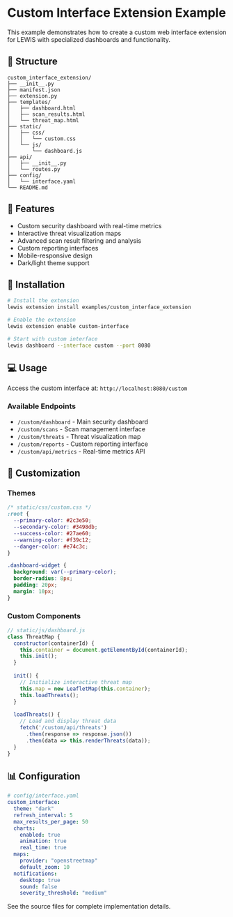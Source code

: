 # Custom Interface Extension Example

This example demonstrates how to create a custom web interface extension for LEWIS with specialized dashboards and functionality.

## 📁 Structure

```
custom_interface_extension/
├── __init__.py
├── manifest.json
├── extension.py
├── templates/
│   ├── dashboard.html
│   ├── scan_results.html
│   └── threat_map.html
├── static/
│   ├── css/
│   │   └── custom.css
│   └── js/
│       └── dashboard.js
├── api/
│   ├── __init__.py
│   └── routes.py
├── config/
│   └── interface.yaml
└── README.md
```

## 🎯 Features

- Custom security dashboard with real-time metrics
- Interactive threat visualization maps
- Advanced scan result filtering and analysis
- Custom reporting interfaces
- Mobile-responsive design
- Dark/light theme support

## 🚀 Installation

```bash
# Install the extension
lewis extension install examples/custom_interface_extension

# Enable the extension
lewis extension enable custom-interface

# Start with custom interface
lewis dashboard --interface custom --port 8080
```

## 💻 Usage

Access the custom interface at: `http://localhost:8080/custom`

### Available Endpoints

- `/custom/dashboard` - Main security dashboard
- `/custom/scans` - Scan management interface
- `/custom/threats` - Threat visualization map
- `/custom/reports` - Custom reporting interface
- `/custom/api/metrics` - Real-time metrics API

## 🎨 Customization

### Themes
```css
/* static/css/custom.css */
:root {
  --primary-color: #2c3e50;
  --secondary-color: #3498db;
  --success-color: #27ae60;
  --warning-color: #f39c12;
  --danger-color: #e74c3c;
}

.dashboard-widget {
  background: var(--primary-color);
  border-radius: 8px;
  padding: 20px;
  margin: 10px;
}
```

### Custom Components
```javascript
// static/js/dashboard.js
class ThreatMap {
  constructor(containerId) {
    this.container = document.getElementById(containerId);
    this.init();
  }
  
  init() {
    // Initialize interactive threat map
    this.map = new LeafletMap(this.container);
    this.loadThreats();
  }
  
  loadThreats() {
    // Load and display threat data
    fetch('/custom/api/threats')
      .then(response => response.json())
      .then(data => this.renderThreats(data));
  }
}
```

## 📊 Configuration

```yaml
# config/interface.yaml
custom_interface:
  theme: "dark"
  refresh_interval: 5
  max_results_per_page: 50
  charts:
    enabled: true
    animation: true
    real_time: true
  maps:
    provider: "openstreetmap"
    default_zoom: 10
  notifications:
    desktop: true
    sound: false
    severity_threshold: "medium"
```

See the source files for complete implementation details.
